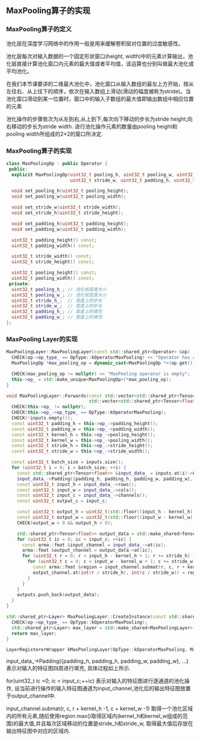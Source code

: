 ## MaxPooling算子的实现

### MaxPooling算子的定义

池化层在深度学习网络中的作用一般是用来缓解卷积层对位置的过度敏感性。

池化层每次对输入数据的一个固定形状窗口(height, width)中的元素计算输出，池化层直接计算池化窗口内元素的最大值或者平均值，该运算也分别叫做最大池化或平均池化。

在我们本节课要讲的二维最大池化中，池化窗口从输入数组的最左上方开始，按从左往右、从上往下的顺序，依次在输入数组上滑动(滑动的幅度被称为stride)。当池化窗口滑动到某一位置时，窗口中的输入子数组的最大值即输出数组中相应位置的元素

池化操作的步骤依次为从左到右,从上到下,每次向下移动的步长为stride height,向右移动的步长为stride width. 进行池化操作元素的数量由pooling height和pooling width所组成的2×2的窗口所决定.

### MaxPooling算子的实现

```c++
class MaxPoolingOp : public Operator {
 public:
  explicit MaxPoolingOp(uint32_t pooling_h, uint32_t pooling_w, uint32_t stride_h,
                        uint32_t stride_w, uint32_t padding_h, uint32_t padding_w);

  void set_pooling_h(uint32_t pooling_height);
  void set_pooling_w(uint32_t pooling_width);

  void set_stride_w(uint32_t stride_width);
  void set_stride_h(uint32_t stride_height);

  void set_padding_h(uint32_t padding_height);
  void set_padding_w(uint32_t padding_width);

  uint32_t padding_height() const;
  uint32_t padding_width() const;

  uint32_t stride_width() const;
  uint32_t stride_height() const;

  uint32_t pooling_height() const;
  uint32_t pooling_width() const;
 private:
  uint32_t pooling_h_; // 池化核高度大小
  uint32_t pooling_w_; // 池化核宽度大小
  uint32_t stride_h_;  // 高度上的步长
  uint32_t stride_w_;  // 宽度上的步长
  uint32_t padding_h_; // 高度上的填充
  uint32_t padding_w_; // 宽度上的填充
};
```

### MaxPooling Layer的实现

```c++
MaxPoolingLayer::MaxPoolingLayer(const std::shared_ptr<Operator> &op) : Layer("maxpooling") {
  CHECK(op->op_type_ == OpType::kOperatorMaxPooling) << "Operator has a wrong type: " << int(op->op_type_);
  MaxPoolingOp *max_pooling_op = dynamic_cast<MaxPoolingOp *>(op.get());

  CHECK(max_pooling_op != nullptr) << "MaxPooling operator is empty";
  this->op_ = std::make_unique<MaxPoolingOp>(*max_pooling_op);
}

void MaxPoolingLayer::Forwards(const std::vector<std::shared_ptr<Tensor<float>>> &inputs,
                               std::vector<std::shared_ptr<Tensor<float>>> &outputs) {
  CHECK(this->op_ != nullptr);
  CHECK(this->op_->op_type_ == OpType::kOperatorMaxPooling);
  CHECK(!inputs.empty());
  const uint32_t padding_h = this->op_->padding_height();
  const uint32_t padding_w = this->op_->padding_width();
  const uint32_t kernel_h = this->op_->pooling_height();
  const uint32_t kernel_w = this->op_->pooling_width();
  const uint32_t stride_h = this->op_->stride_height();
  const uint32_t stride_w = this->op_->stride_width();

  const uint32_t batch_size = inputs.size();
  for (uint32_t i = 0; i < batch_size; ++i) {
    const std::shared_ptr<Tensor<float>> &input_data_ = inputs.at(i)->Clone();
    input_data_->Padding({padding_h, padding_h, padding_w, padding_w}, std::numeric_limits<float>::lowest());
    const uint32_t input_h = input_data_->rows();
    const uint32_t input_w = input_data_->cols();
    const uint32_t input_c = input_data_->channels();
    const uint32_t output_c = input_c;

    const uint32_t output_h = uint32_t(std::floor((input_h - kernel_h) / stride_h + 1));
    const uint32_t output_w = uint32_t(std::floor((input_w - kernel_w) / stride_w + 1));
    CHECK(output_w > 0 && output_h > 0);

    std::shared_ptr<Tensor<float>> output_data = std::make_shared<Tensor<float>>(output_c, output_h, output_w);
    for (uint32_t ic = 0; ic < input_c; ++ic) {
      const arma::fmat &input_channel = input_data_->at(ic);
      arma::fmat &output_channel = output_data->at(ic);
      for (uint32_t r = 0; r < input_h - kernel_h + 1; r += stride_h) {
        for (uint32_t c = 0; c < input_w - kernel_w + 1; c += stride_w) {
          const arma::fmat &region = input_channel.submat(r, c, r + kernel_h - 1, c + kernel_w - 1);
          output_channel.at(int(r / stride_h), int(c / stride_w)) = region.max();
        }
      }
    }
    outputs.push_back(output_data);
  }
}

std::shared_ptr<Layer> MaxPoolingLayer::CreateInstance(const std::shared_ptr<Operator> &op) {
  CHECK(op->op_type_ == OpType::kOperatorMaxPooling);
  std::shared_ptr<Layer> max_layer = std::make_shared<MaxPoolingLayer>(op);
  return max_layer;
}

LayerRegistererWrapper kMaxPoolingLayer(OpType::kOperatorMaxPooling, MaxPoolingLayer::CreateInstance);
```

input_data_->Padding({padding_h, padding_h, padding_w, padding_w}, ...) 表示对输入的特征图四周进行填充, 具体过程如上所示.

for(uint32_t ic =0; ic < input_c;++ic) 表示对输入的特征图进行逐通道的池化操作, 设当前进行操作的输入特征图通道为input_channel,池化后的输出特征图放置于output_channel中.

input_channel.submat(r, c, r + kernel_h -1, c + kernel_w -1) 取得一个池化区域内的所有元素,随后使用region.max()取得区域内(kernel_h和kernel_w组成的范围)的最大值,并且每次区域移动的位置是stride_h和stride_w, 取得最大值后存放在输出特征图中对应的区域内.
